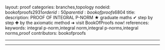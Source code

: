 layout: proof
categories: branches,topology
nodeid: bookofproofs$2931
orderid: 50
parentid: bookofproofs$6804
title: 
description: PROOF OF INTEGRAL P-NORM &#9733; graduate maths &#10004; step by step &#10010; by the axiomatic method &#10140; visit BookOfProofs now!
references: 
keywords: integral p-norm,integral norm,integral p-norms,integral norms,proof
contributors: bookofproofs

---


---
